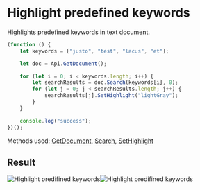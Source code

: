# Highlight predefined keywords

Highlights predefined keywords in text document.

```ts
(function () {
    let keywords = ["justo", "test", "lacus", "et"];

    let doc = Api.GetDocument();

    for (let i = 0; i < keywords.length; i++) {
        let searchResults = doc.Search(keywords[i], 0);
        for (let j = 0; j < searchResults.length; j++) {
            searchResults[j].SetHighlight("lightGray");
        }
    }

    console.log("success");
})();
```

Methods used: [GetDocument](../../../../office-api/usage-api/text-document-api/Api/Methods/GetDocument.md), [Search](../../../../office-api/usage-api/text-document-api/ApiDocument/Methods/Search.md), [SetHighlight](../../../../office-api/usage-api/text-document-api/ApiTextPr/Methods/SetHighlight.md)

## Result

<!-- imgpath -->

![Highlight predifined keywords](/assets/images/plugins/highlight-predefined-keywords.png#gh-light-mode-only)![Highlight predifined keywords](/assets/images/plugins/highlight-predefined-keywords.dark.png#gh-dark-mode-only)